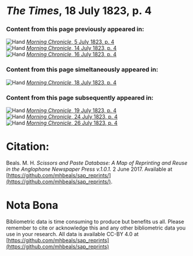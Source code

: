 # *The Times*, 18 July 1823, p. 4  
  
### Content from this page previously appeared in:  
![Hand](http://scissorsandpaste.net/wp-content/uploads/2017/06/smallhandpointer.png) [*Morning Chronicle*, 5 July 1823, p. 4](https://mhbeals.github.io/sap_html/Morning-Chronicle/Morning-Chronicle-5-July-1823-p-4)  
![Hand](http://scissorsandpaste.net/wp-content/uploads/2017/06/smallhandpointer.png) [*Morning Chronicle*, 14 July 1823, p. 4](https://mhbeals.github.io/sap_html/Morning-Chronicle/Morning-Chronicle-14-July-1823-p-4)  
![Hand](http://scissorsandpaste.net/wp-content/uploads/2017/06/smallhandpointer.png) [*Morning Chronicle*, 16 July 1823, p. 4](https://mhbeals.github.io/sap_html/Morning-Chronicle/Morning-Chronicle-16-July-1823-p-4)  
  
### Content from this page simeltaneously appeared in:  
![Hand](http://scissorsandpaste.net/wp-content/uploads/2017/06/smallhandpointer.png) [*Morning Chronicle*, 18 July 1823, p. 4](https://mhbeals.github.io/sap_html/Morning-Chronicle/Morning-Chronicle-18-July-1823-p-4)  
  
### Content from this page subsequently appeared in:  
![Hand](http://scissorsandpaste.net/wp-content/uploads/2017/06/smallhandpointer.png) [*Morning Chronicle*, 19 July 1823, p. 4](https://mhbeals.github.io/sap_html/Morning-Chronicle/Morning-Chronicle-19-July-1823-p-4)  
![Hand](http://scissorsandpaste.net/wp-content/uploads/2017/06/smallhandpointer.png) [*Morning Chronicle*, 24 July 1823, p. 4](https://mhbeals.github.io/sap_html/Morning-Chronicle/Morning-Chronicle-24-July-1823-p-4)  
![Hand](http://scissorsandpaste.net/wp-content/uploads/2017/06/smallhandpointer.png) [*Morning Chronicle*, 26 July 1823, p. 4](https://mhbeals.github.io/sap_html/Morning-Chronicle/Morning-Chronicle-26-July-1823-p-4)  


# Citation: 

Beals. M. H. *Scissors and Paste Database: A Map of Reprinting and Reuse in the Anglophone Newspaper Press v.1.0.1.* 2 June 2017. Available at [https://github.com/mhbeals/sap_reprints/](https://github.com/mhbeals/sap_reprints/). 

# Nota Bona

Bibliometric data is time consuming to produce but benefits us all. Please remember to cite or acknowledge this and any other bibliometric data you use in your research. All data is available CC-BY 4.0 at [https://github.com/mhbeals/sap_reprints](https://github.com/mhbeals/sap_reprints)